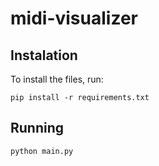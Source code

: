 # midi-visualizer

## Instalation

To install the files, run: 
```
pip install -r requirements.txt
```

## Running
```
python main.py
```